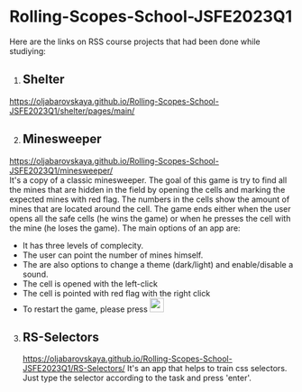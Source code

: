 # Rolling-Scopes-School-JSFE2023Q1

Here are the links on RSS course projects that had been done while studiying:
1. ## Shelter
  https://oljabarovskaya.github.io/Rolling-Scopes-School-JSFE2023Q1/shelter/pages/main/  
  
2. ## Minesweeper
  https://oljabarovskaya.github.io/Rolling-Scopes-School-JSFE2023Q1/minesweeper/   
  It's a copy of a classic minesweeper. The goal of this game is try to find all the mines that are hidden in the field by opening the cells and marking the expected mines with red flag. The numbers in the cells show the amount of mines that are located around the cell. The game ends either when the user opens all the safe cells (he wins the game) or when he presses the cell with the mine (he loses the game).
The main options of an app are:
  - It has three levels of complecity.
  - The user can point the number of mines himself.
  - The are also options to change a theme (dark/light) and enable/disable a sound.
  - The cell is opened with the left-click
  - The cell is pointed with red flag with the right click
  - To restart the game, please press <img width="25" height="25" alt="emoji" src="https://github.com/user-attachments/assets/95ed62ec-df2d-4722-99df-fc6bcf0bff35" />

3. ## RS-Selectors
   https://oljabarovskaya.github.io/Rolling-Scopes-School-JSFE2023Q1/RS-Selectors/
   It's an app that helps to train css selectors. Just type the selector according to the task and press 'enter'. 
 
    
